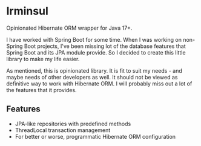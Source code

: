 # Irminsul

Opinionated Hibernate ORM wrapper for Java 17+.

I have worked with Spring Boot for some time. When I was working on non-Spring Boot projects, I've been
missing lot of the database features that Spring Boot and its JPA module provide. So I decided to create
this little library to make my life easier.

As mentioned, this is opinionated library. It is fit to suit my needs - and maybe needs of other developers as well.
It should not be viewed as definitive way to work with Hibernate ORM. I will probably miss out a lot of the features
that it provides.

## Features

- JPA-like repositories with predefined methods
- ThreadLocal transaction management
- For better or worse, programmatic Hibernate ORM configuration